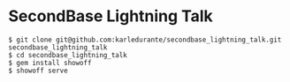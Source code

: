 # SecondBase Lightning Talk
    $ git clone git@github.com:karledurante/secondbase_lightning_talk.git secondbase_lightning_talk
    $ cd secondbase_lightning_talk
    $ gem install showoff
    $ showoff serve